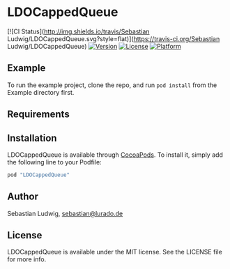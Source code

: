 # LDOCappedQueue

[![CI Status](http://img.shields.io/travis/Sebastian Ludwig/LDOCappedQueue.svg?style=flat)](https://travis-ci.org/Sebastian Ludwig/LDOCappedQueue)
[![Version](https://img.shields.io/cocoapods/v/LDOCappedQueue.svg?style=flat)](http://cocoapods.org/pods/LDOCappedQueue)
[![License](https://img.shields.io/cocoapods/l/LDOCappedQueue.svg?style=flat)](http://cocoapods.org/pods/LDOCappedQueue)
[![Platform](https://img.shields.io/cocoapods/p/LDOCappedQueue.svg?style=flat)](http://cocoapods.org/pods/LDOCappedQueue)

## Example

To run the example project, clone the repo, and run `pod install` from the Example directory first.

## Requirements

## Installation

LDOCappedQueue is available through [CocoaPods](http://cocoapods.org). To install
it, simply add the following line to your Podfile:

```ruby
pod "LDOCappedQueue"
```

## Author

Sebastian Ludwig, sebastian@lurado.de

## License

LDOCappedQueue is available under the MIT license. See the LICENSE file for more info.
